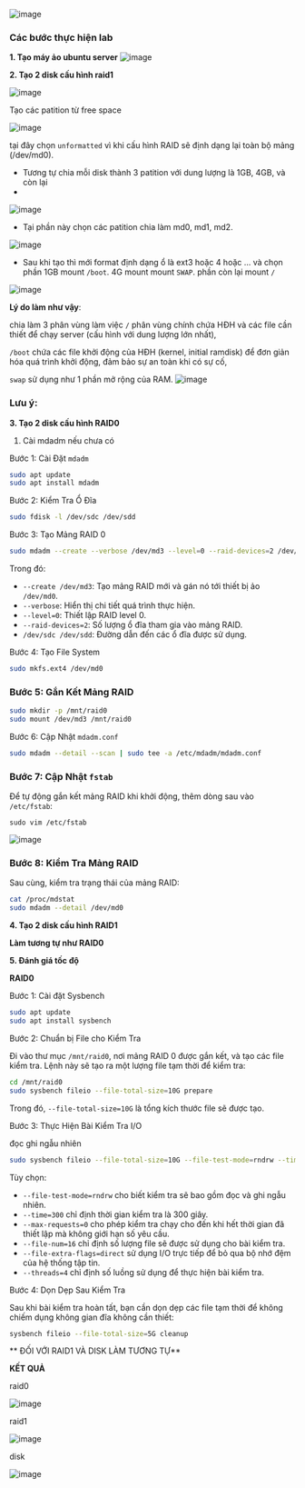 ![image](https://github.com/user-attachments/assets/61fd2249-8787-4b8f-9368-a2e3f47e9752)

### **Các bước thực hiện lab**

**1. Tạo máy ảo ubuntu server**
![image](https://github.com/user-attachments/assets/0077df1b-912a-456a-ba55-b2ba48e2baaf)

**2. Tạo 2 disk cấu hình raid1**

![image](https://github.com/user-attachments/assets/837ecf00-6544-4340-8945-f3b0dbc6bdad)

Tạo các patition từ free space

![image](https://github.com/user-attachments/assets/22a6473f-81a7-43ee-b3bc-26835e5dc861)

tại đây chọn `unformatted` vì khi cấu hình RAID sẽ định dạng lại toàn bộ mảng (/dev/md0).
- Tương tự chia mỗi disk thành 3 patition với dung lượng là 1GB, 4GB, và còn lại
- 
![image](https://github.com/user-attachments/assets/644c1796-e14b-4f65-a142-9d0dd93deeb4)

- Tại phần này chọn các patition chia làm md0, md1, md2.

![image](https://github.com/user-attachments/assets/65417d75-81aa-40bc-bdc9-5e5182bb290b)

- Sau khi tạo thì mới format định dạng ổ là ext3 hoặc 4 hoặc ... và chọn phần 1GB mount `/boot`. 4G mount mount `SWAP`. phần còn lại mount `/`

![image](https://github.com/user-attachments/assets/1574a92a-e48e-41ad-8c79-111c6bf40320)

**Lý do làm như vậy**: 

chia làm 3 phân vùng làm việc `/` phân vùng chính chứa HĐH và các file cần thiết để chạy server (cấu hình với dung lượng lớn nhất), 

`/boot` chứa các file khởi động của HĐH (kernel, initial ramdisk) để đơn giản hóa quá trình khởi động, đảm bảo sự an toàn khi có sự cố, 

`swap` sử dụng như 1 phần mở rộng của RAM.
![image](https://github.com/user-attachments/assets/defe7eb5-64e9-46bf-af84-076641507dd3)

### **Lưu ý**:

**3. Tạo 2 disk cấu hình RAID0**

1. Cài mdadm nếu chưa có

Bước 1: Cài Đặt `mdadm`

```bash
sudo apt update
sudo apt install mdadm
```

Bước 2: Kiểm Tra Ổ Đĩa

```bash
sudo fdisk -l /dev/sdc /dev/sdd
```

Bước 3: Tạo Mảng RAID 0

```bash
sudo mdadm --create --verbose /dev/md3 --level=0 --raid-devices=2 /dev/sdc /dev/sdd
```

Trong đó:
- `--create /dev/md3`: Tạo mảng RAID mới và gán nó tới thiết bị ảo `/dev/md0`.
- `--verbose`: Hiển thị chi tiết quá trình thực hiện.
- `--level=0`: Thiết lập RAID level 0.
- `--raid-devices=2`: Số lượng ổ đĩa tham gia vào mảng RAID.
- `/dev/sdc /dev/sdd`: Đường dẫn đến các ổ đĩa được sử dụng.

Bước 4: Tạo File System

```bash
sudo mkfs.ext4 /dev/md0
```

### Bước 5: Gắn Kết Mảng RAID

```bash
sudo mkdir -p /mnt/raid0
sudo mount /dev/md3 /mnt/raid0
```

Bước 6: Cập Nhật `mdadm.conf`

```bash
sudo mdadm --detail --scan | sudo tee -a /etc/mdadm/mdadm.conf
```

### Bước 7: Cập Nhật `fstab`

Để tự động gắn kết mảng RAID khi khởi động, thêm dòng sau vào `/etc/fstab`:

```
sudo vim /etc/fstab
```
![image](https://github.com/user-attachments/assets/56550320-3c84-49e6-8666-1c5656983b7d)


### Bước 8: Kiểm Tra Mảng RAID

Sau cùng, kiểm tra trạng thái của mảng RAID:

```bash
cat /proc/mdstat
sudo mdadm --detail /dev/md0
```

**4. Tạo 2 disk cấu hình RAID1**

**Làm tương tự như RAID0**

**5. Đánh giá tốc độ**

**RAID0**

Bước 1: Cài đặt Sysbench

```bash
sudo apt update
sudo apt install sysbench
```

Bước 2: Chuẩn bị File cho Kiểm Tra

Đi vào thư mục `/mnt/raid0`, nơi mảng RAID 0 được gắn kết, và tạo các file kiểm tra. Lệnh này sẽ tạo ra một lượng file tạm thời để kiểm tra:

```bash
cd /mnt/raid0
sudo sysbench fileio --file-total-size=10G prepare
```

Trong đó, `--file-total-size=10G` là tổng kích thước file sẽ được tạo.

Bước 3: Thực Hiện Bài Kiểm Tra I/O

đọc ghi ngẫu nhiên
```bash
sudo sysbench fileio --file-total-size=10G --file-test-mode=rndrw --time=60 --max-requests=0 run
```

Tùy chọn:
- `--file-test-mode=rndrw` cho biết kiểm tra sẽ bao gồm đọc và ghi ngẫu nhiên.
- `--time=300` chỉ định thời gian kiểm tra là 300 giây.
- `--max-requests=0` cho phép kiểm tra chạy cho đến khi hết thời gian đã thiết lập mà không giới hạn số yêu cầu.
- `--file-num=16` chỉ định số lượng file sẽ được sử dụng cho bài kiểm tra.
- `--file-extra-flags=direct` sử dụng I/O trực tiếp để bỏ qua bộ nhớ đệm của hệ thống tập tin.
- `--threads=4` chỉ định số luồng sử dụng để thực hiện bài kiểm tra.

Bước 4: Dọn Dẹp Sau Kiểm Tra

Sau khi bài kiểm tra hoàn tất, bạn cần dọn dẹp các file tạm thời để không chiếm dụng không gian đĩa không cần thiết:

```bash
sysbench fileio --file-total-size=5G cleanup
```

** ĐỐI VỚI RAID1 VÀ DISK LÀM TƯƠNG TỰ**

**KẾT QUẢ**

raid0

![image](https://github.com/user-attachments/assets/d6115588-43de-43b5-9237-ce571e3f4303)

raid1

![image](https://github.com/user-attachments/assets/1295eb03-be10-4503-91e1-1f5d3960150f)

disk

![image](https://github.com/user-attachments/assets/58972d6d-eb9c-4088-86ea-81ee5bba959d)

